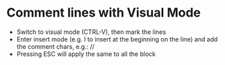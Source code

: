 # Comment lines with Visual Mode 

- Switch to visual mode (CTRL-V), then mark the lines
- Enter insert mode (e.g. I to insert at the beginning on the line) and add the comment chars, e.g.: //
- Pressing ESC will apply the same to all the block
